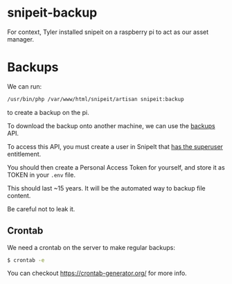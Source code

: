 # snipeit-backup

For context, Tyler installed snipeit on a raspberry pi to act as our asset manager.

# Backups 

We can run:

```bash
/usr/bin/php /var/www/html/snipeit/artisan snipeit:backup
```

to create a backup on the pi.

To download the backup onto another machine, we can use the [backups](https://snipe-it.readme.io/reference/backups-1) API.

To access this API, you must create a user in SnipeIt that [has the superuser](https://github.com/snipe/snipe-it/blob/6c85ba3495a005be6a413e014c51b25a820db31a/routes/web.php#L180) entitlement.

You should then create a Personal Access Token for yourself, and store it as TOKEN in your `.env` file.

This should last ~15 years. It will be the automated way to backup file content.

Be careful not to leak it.

## Crontab

We need a crontab on the server to make regular backups:

```bash
$ crontab -e
```

You can checkout <https://crontab-generator.org/> for more info.





